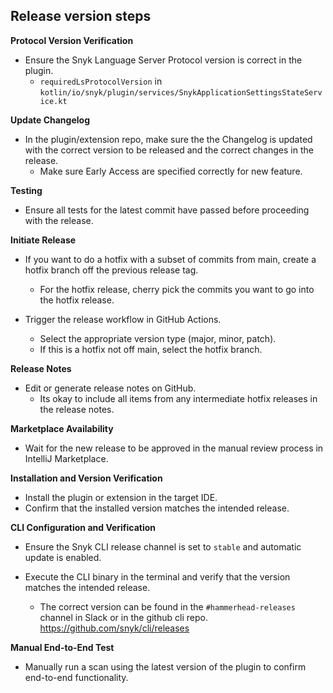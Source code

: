 ## Release version steps


**Protocol Version Verification**

- Ensure the Snyk Language Server Protocol version is correct in the plugin. 
  - `requiredLsProtocolVersion`  in  `kotlin/io/snyk/plugin/services/SnykApplicationSettingsStateService.kt`  

**Update Changelog**

- In the plugin/extension repo, make sure the the Changelog is updated with the correct version to be released and the correct changes in the release.
  - Make sure Early Access are specified correctly for new feature.

**Testing**

- Ensure all tests for the latest commit have passed before proceeding with the release.

**Initiate Release**

- If you want to do a hotfix with a subset of commits from main, create a hotfix branch off the previous release tag.
  - For the hotfix release, cherry pick the commits you want to go into the hotfix release.

- Trigger the release workflow in GitHub Actions.
  - Select the appropriate version type (major, minor, patch).
  - If this is a hotfix not off main, select the hotfix branch.


**Release Notes**

- Edit or generate release notes on GitHub.
  - Its okay to include all items from any intermediate hotfix releases in the release notes.


**Marketplace Availability**

-   Wait for the new release to be approved in the manual review process in IntelliJ Marketplace.


**Installation and Version Verification**

-   Install the plugin or extension in the target IDE. 
-   Confirm that the installed version matches the intended release.


**CLI Configuration and Verification**

- Ensure the Snyk CLI release channel is set to  `stable`  and automatic update is enabled. 


- Execute the CLI binary in the terminal and verify that the version matches the intended release.
  - The correct version can be found in the  `#hammerhead-releases`  channel in Slack or in the github cli repo.
     https://github.com/snyk/cli/releases

**Manual End-to-End Test**

- Manually run a scan using the latest version of the plugin to confirm end-to-end functionality.

